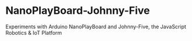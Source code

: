 # NanoPlayBoard-Johnny-Five
Experiments with Arduino NanoPlayBoard and Johnny-Five, the JavaScript Robotics &amp; IoT Platform
